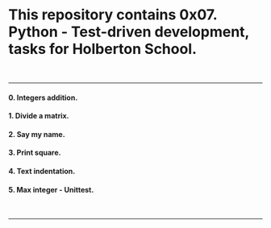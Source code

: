 <h1>This repository contains 0x07. Python - Test-driven development, tasks for Holberton School.</h1>
<br>
<hr>
<h4>0. Integers addition.</h4>
<h4>1. Divide a matrix.</h4>
<h4>2. Say my name.</h4>
<h4>3. Print square.</h4>
<h4>4. Text indentation.</h4>
<h4>5. Max integer - Unittest.</h4>
<br>
<hr>